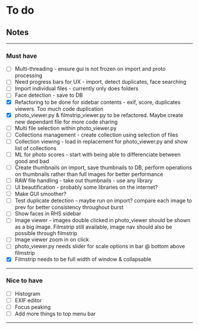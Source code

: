 # To do

## Notes

---

### Must have

- [ ] Multi-threading - ensure gui is not frozen on import and proto processing
- [ ] Need progress bars for UX - import, detect duplicates, face searching
- [ ] Import individual files - currently only does folders
- [ ] Face detection - save to DB
- [x] Refactoring to be done for sidebar contents - exif, score, duplicates viewers. Too much code duplication
- [x] photo_viewer.py & filmstrip_viewer.py to be refactored. Maybe create new dependant file for more code sharing
- [ ] Multi file selection within photo_viewer.py
- [ ] Collections management - create collection using selection of files
- [ ] Collection viewing - load in replacement for photo_viewer.py and show list of collections
- [ ] ML for photo scores - start with being able to differenciate between good and bad
- [ ] Create thumbnails on import, save thumbnails to DB, perform operations on thumbnails rather than full images for better performance
- [ ] RAW file handling - take out thumbnails - use any library
- [ ] UI beautification - probably some libraries on the internet?
- [ ] Make GUI smoother?
- [ ] Test duplicate detection - maybe run on import? compare each image to prev for better consistency throughout burst
- [ ] Show faces in RHS sidebar
- [ ] Image viewer - images double clicked in photo_viewer should be shown as a big image. Filmstrip still available, image nav should also be possible through filmstrip
- [ ] Image viewer zoom in on click
- [ ] photo_viewer.py needs slider for scale options in bar @ bottom above filmstrip
- [x] Filmstrip needs to be full width of window & collapsable

---

### Nice to have

- [ ] Histogram
- [ ] EXIF editor
- [ ] Focus peaking
- [ ] Add more things to top menu bar

---
